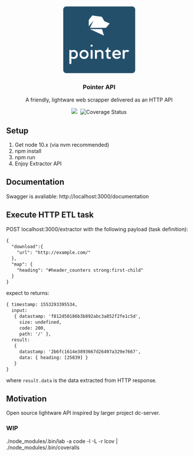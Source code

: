 <p align="center">
  <a href="https://hapipal.com"><img src="https://raw.githubusercontent.com/jbeynar/calamari/master/icon.png" alt="hapi pal" width="200" /></a>
</p>
<h3 align="center">
  Pointer API
</h3>
<p align="center">A friendly, lightware web scrapper delivered as an HTTP API</p>
<p align="center">
  <img src="https://travis-ci.org/jbeynar/pointer.svg?branch=master">&nbsp;
  <img src='https://coveralls.io/repos/github/jbeynar/pointer/badge.svg?branch=master' alt='Coverage Status' />
</p>

## Setup

1. Get node 10.x (via nvm recommended)
2. npm install
3. npm run
4. Enjoy Extractor API

## Documentation
Swagger is avaliable:
http://localhost:3000/documentation

## Execute HTTP ETL task
POST localhost:3000/extractor with the following payload (task definition):
```
{
  "download":{
    "url": "http://example.com/"
  },
  "map": {
    "heading": "#header_counters strong:first-child"
  }
}
```

expect to returns:
```
{ timestamp: 1553293395534,
  input:
   { datastamp: 'f812d50186b3b892abc3a852f2fe1c5d',
     size: undefined,
     code: 200,
     path: '/' },
  result:
   {
     datastamp: '2b6fc1614e3893667d26497a329e7667',
     data: { heading: [25839] } 
   }
}
```
where `result.data` is the data extracted from HTTP response.

## Motivation

Open source lightware API inspired by larger project dc-server.

### WIP

./node_modules/.bin/lab -a code -l -L -r lcov | ./node_modules/.bin/coveralls

